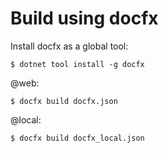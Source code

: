 Build using docfx
===

Install docfx as a global tool:

`$ dotnet tool install -g docfx`

@web:

`$ docfx build docfx.json`

@local:

`$ docfx build docfx_local.json`
